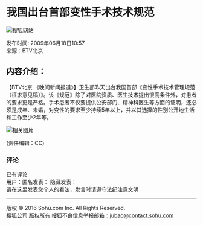 # 我国出台首部变性手术技术规范

![搜狐网站](http://news.sohu.com/images/20061223/sohu_logo.gif)

发布时间: 2009年06月18日10:57  
来源：BTV北京  

## 内容介绍：

【BTV北京 《晚间新闻报道》】卫生部昨天出台我国首部《变性手术技术管理规范（征求意见稿）》。该《规范》除了对医院资质、医生技术提出很高条件外，对患者的要求更是严格。手术患者不仅要提供公安部门、精神科医生等方面的证明，还必须是成年、未婚，对变性的要求至少持续5年以上，并以其选择的性别公开地生活和工作至少2年等。

![相关图片](http://photocdn.sohu.com/20090618/e7618c11-9beb-4a24-a93d-10321e18c19dS.jpg)

(责任编辑：CC)

### 评论
已有评论  
用户：匿名发表：  隐藏发表：  
请在这里发表您个人的看法，发言时请遵守法纪注意文明  

---

版权 © 2016 Sohu.com Inc. All Rights Reserved.  
搜狐公司 [版权所有](http://corp.sohu.com/s2007/copyright/) 搜狐不良信息举报邮箱：[jubao@contact.sohu.com](mailto:jubao@contact.sohu.com)
<!-- tcd_original_link https://tv.sohu.com/20090618/n264604792.shtml -->
